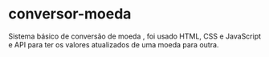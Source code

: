 # conversor-moeda
Sistema básico de conversão de moeda , foi usado HTML, CSS e JavaScript e API para ter os valores atualizados de uma moeda para outra.
